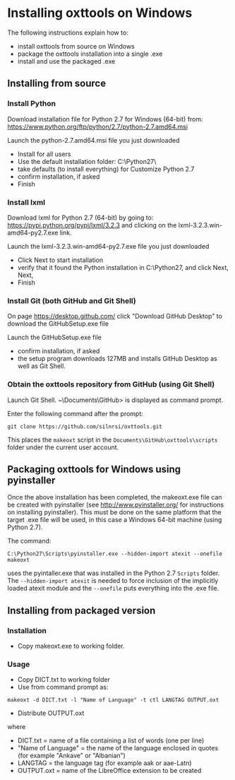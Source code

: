 # Installing oxttools on Windows

The following instructions explain how to:
- install oxttools from source on Windows
- package the oxttools installation into a single .exe
- install and use the packaged .exe

## Installing from source
### Install Python
Download installation file for Python 2.7 for Windows (64-bit) from:
https://www.python.org/ftp/python/2.7/python-2.7.amd64.msi

Launch the python-2.7.amd64.msi file you just downloaded
- Install for all users
- Use the default installation folder: C:\Python27\
- take defaults (to install everything) for Customize Python 2.7
- confirm installation, if asked
- Finish

### Install lxml
Download lxml for Python 2.7 (64-bit) by going to:
https://pypi.python.org/pypi/lxml/3.2.3
and clicking on the lxml-3.2.3.win-amd64-py2.7.exe link.

Launch the lxml-3.2.3.win-amd64-py2.7.exe file you just downloaded
- Click Next to start installation
- verify that it found the Python installation in C:\Python27, and click Next, Next,
- Finish

### Install Git (both GitHub and Git Shell)
On page https://desktop.github.com/ click "Download GitHub Desktop" to download the  GitHubSetup.exe file

Launch the GitHubSetup.exe file
- confirm installation, if asked
- the setup program downloads 127MB and installs GitHub Desktop as well as Git Shell.

### Obtain the oxttools repository from GitHub (using Git Shell)
Launch Git Shell. ~\Documents\GitHub> is displayed as command prompt.

Enter the following command after the prompt:

```
git clone https://github.com/silnrsi/oxttools.git
```

This places the `makeoxt` script in the `Documents\GitHub\oxttools\scripts` folder under the current user account.

## Packaging oxttools for Windows using pyinstaller

Once the above installation has been completed, the makeoxt.exe file can be created with pyinstaller (see http://www.pyinstaller.org/ for instructions on installing pyinstaller). This must be done on the same platform that the target .exe file will be used, in this case a Windows 64-bit machine (using Python 2.7).

The command:
```
C:\Python27\Scripts\pyinstaller.exe --hidden-import atexit --onefile makeoxt
```
uses the pyintaller.exe that was installed in the Python 2.7 `Scripts` folder. The `--hidden-import atexit` is needed to force inclusion of the implicitly loaded atexit module and the `--onefile` puts everything into the .exe file.

## Installing from packaged version
### Installation
- Copy makeoxt.exe to working folder.

### Usage
- Copy DICT.txt to working folder
- Use from command prompt as:
```
makeoxt -d DICT.txt -l "Name of Language" -t ctl LANGTAG OUTPUT.oxt
```
- Distribute OUTPUT.oxt

where
- DICT.txt = name of a file containing a list of words (one per line)
- "Name of Language" = the name of the language enclosed in quotes (for example "Ankave" or "Albanian")
- LANGTAG = the language tag (for example aak or aae-Latn)
- OUTPUT.oxt = name of the LibreOffice extension to be created
